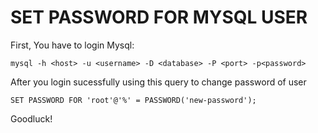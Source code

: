 # SET PASSWORD FOR MYSQL USER
First, You have to login Mysql:
```
mysql -h <host> -u <username> -D <database> -P <port> -p<password>
```

After you login sucessfully using this query to change password of user
```
SET PASSWORD FOR 'root'@'%' = PASSWORD('new-password');
```
Goodluck!
